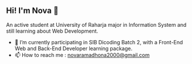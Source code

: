 ## Hi! I'm Nova 👋

An active student at University of Raharja major in Information System and still learning about Web Development.

- 🌱 I’m currently participating in SIB Dicoding Batch 2, with a Front-End Web and Back-End Developer learning package. 
- 📫 How to reach me : novaramadhona2000@gmail.com

<!--
**novaramadhona/novaramadhona** is a ✨ _special_ ✨ repository because its `README.md` (this file) appears on your GitHub profile.

Here are some ideas to get you started:

- 🔭 I’m currently working on ...
- 🌱 I’m currently learning ...
- 👯 I’m looking to collaborate on ...
- 🤔 I’m looking for help with ...
- 💬 Ask me about ...
- 📫 How to reach me: ...
- 😄 Pronouns: ...
- ⚡ Fun fact: ...
-->
